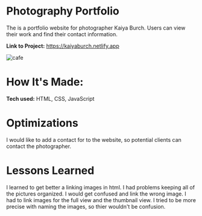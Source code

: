 # Photography Portfolio
The is a portfolio website for photographer Kaiya Burch. Users can view their work and find their contact information.

<strong>Link to Project:</strong> https://kaiyaburch.netlify.app

<img src="photo.gif" alt="cafe">

# How It's Made:
<strong>Tech used:</strong> HTML, CSS, JavaScript


# Optimizations

I would like to add a contact for to the website, so potential clients can contact the photographer.

# Lessons Learned
I learned to get better a linking images in html. I had problems keeping all of the pictures organized. I would get confused and link the wrong image. I had to link images for the full view and the thumbnail view. I tried to be more precise with naming the images, so thier wouldn't be confusion.
